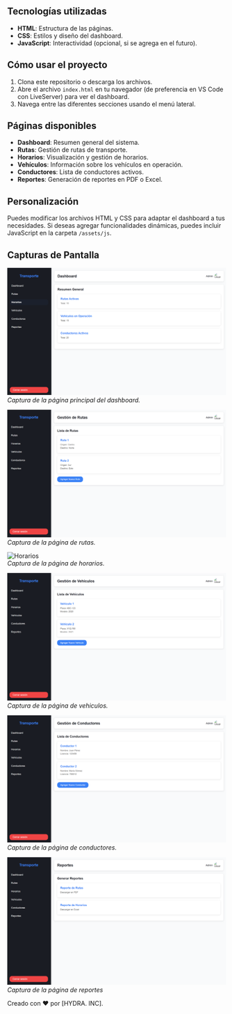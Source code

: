 
## Tecnologías utilizadas

- **HTML**: Estructura de las páginas.
- **CSS**: Estilos y diseño del dashboard.
- **JavaScript**: Interactividad (opcional, si se agrega en el futuro).

## Cómo usar el proyecto

1. Clona este repositorio o descarga los archivos.
2. Abre el archivo `index.html` en tu navegador (de preferencia en VS Code con LiveServer) para ver el dashboard.
3. Navega entre las diferentes secciones usando el menú lateral.

## Páginas disponibles

- **Dashboard**: Resumen general del sistema.
- **Rutas**: Gestión de rutas de transporte.
- **Horarios**: Visualización y gestión de horarios.
- **Vehículos**: Información sobre los vehículos en operación.
- **Conductores**: Lista de conductores activos.
- **Reportes**: Generación de reportes en PDF o Excel.

## Personalización

Puedes modificar los archivos HTML y CSS para adaptar el dashboard a tus necesidades. Si deseas agregar funcionalidades dinámicas, puedes incluir JavaScript en la carpeta `/assets/js`.

## Capturas de Pantalla

![Dashboard](assets/images/dashboard.png)  
*Captura de la página principal del dashboard.*

![Rutas](assets/images/rotes.png)  
*Captura de la página de rutas.*

![Horarios](assets/images/horarios.png.png)  
*Captura de la página de horarios.*

![Vehiculos](assets/images/vehiculos.png)  
*Captura de la página de vehiculos.*

![Conductores](assets/images/conductores.png)  
*Captura de la página de conductores.*

![Reportes](assets/images/reportes.png)  
*Captura de la página de reportes*


Creado con ❤️ por [HYDRA. INC].